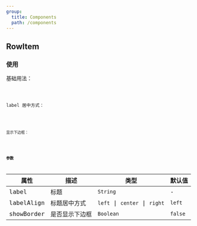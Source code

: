 ```yaml
---
group:
  title: Components
  path: /components
---
```


## RowItem

### 使用

基础用法：

<code src="./demo/base.tsx" />

label 居中方式：

<code src="./demo//textAlign.tsx" />

显示下边框：

<code src="./demo/showBorder.tsx" />

### 参数

| 属性       | 描述           | 类型                          | 默认值  |
| ---------- | -------------- | ----------------------------- | ------- |
| label      | 标题           | `String`                      | -       |
| labelAlign | 标题居中方式   | `left` \| `center` \| `right` | `left`  |
| showBorder | 是否显示下边框 | `Boolean`                     | `false` |

